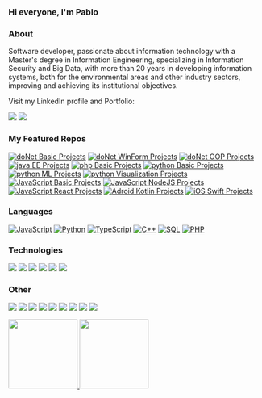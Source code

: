 ###  Hi everyone, I'm Pablo

### About
Software developer, passionate about information technology with a Master's degree in Information Engineering, specializing in Information Security and Big Data, with more than 20 years in developing information systems, both for the environmental areas and other industry sectors, improving and achieving its institutional objectives.

Visit my LinkedIn profile and Portfolio:

[![](https://img.shields.io/badge/-Linkedin-000?&logo=Linkedin)](https://www.linkedin.com/in/pablo-quintana-bernal-ba38807a/)
[![](https://img.shields.io/badge/Portfolio-https://pabloquintana.info-000)](https://pabloquintana.info)

### My Featured Repos
[![doNet Basic Projects](https://img.shields.io/badge/-doNet%20Basic%20Projects-000?&logo=.net)](https://github.com/pquintanagit/dotNet-basic-project)
[![doNet WinForm Projects](https://img.shields.io/badge/-doNet%20WinForm%20Projects-000?&logo=.net)](https://github.com/pquintanagit/dotNet-WinForm-Projects)
[![doNet OOP Projects](https://img.shields.io/badge/-doNet%20OOP%20Projects-000?&logo=.net)](https://github.com/pquintanagit/dotNet-OOP-Projects)
[![java EE Projects](https://img.shields.io/badge/Java-java%20EE%20Projects-000)](https://github.com/pquintanagit/JavaEEProjects)
[![php Basic Projects](https://img.shields.io/badge/-php%20Basic%20Projects-000?&logo=php)](https://github.com/pquintanagit/php-basic-projects)
[![python Basic Projects](https://img.shields.io/badge/-python%20Basic%20Projects-000?&logo=python)](https://github.com/pquintanagit/python-basic-projects)
[![python ML Projects](https://img.shields.io/badge/-python%20ML%20Projects-000?&logo=python)](https://github.com/pquintanagit/python-ML-projects)
[![python Visualization Projects](https://img.shields.io/badge/-python%20Visualization%20Projects-000?&logo=python)](https://github.com/pquintanagit/python-visualization-projects)
[![JavaScript Basic Projects](https://img.shields.io/badge/-JavaScript%20Basic%20Projects-000?&logo=JavaScript)](https://github.com/pquintanagit/javascript-Basic-Projects)
[![JavaScript NodeJS Projects](https://img.shields.io/badge/-JavaScript%20NodeJS%20Projects-000?&logo=JavaScript)](https://github.com/pquintanagit/javascript-nodeJS-Projects)
[![JavaScript React Projects](https://img.shields.io/badge/-JavaScript%20React%20Projects-000?&logo=React)](https://github.com/pquintanagit/javascript-react-Projects)
[![Adroid Kotlin Projects](https://img.shields.io/badge/-Android%20Kotlin%20Projects-000?&logo=android)](https://github.com/pquintanagit/AndroidStudioProjects)
[![iOS Swift Projects](https://img.shields.io/badge/-iOS%20Swift%20Projects-000?&logo=swift)](https://github.com/pquintanagit/SwiftiOSProjects)

### Languages

[![JavaScript](https://img.shields.io/badge/-JavaScript-000?&logo=JavaScript)](https://github.com/pquintanagit)
[![Python](https://img.shields.io/badge/-Python-000?&logo=Python)](https://github.com/pquintanagit)
[![TypeScript](https://img.shields.io/badge/-TypeScript-000?&logo=typescript)](https://github.com/pquintanagit)
[![C++](https://img.shields.io/badge/C++-000?&logo=cplusplus&logoColor=0057b8)](https://github.com/pquintanagit)
[![SQL](https://img.shields.io/badge/-SQL-000?&logo=MySQL)](https://github.com/pquintanagit)
[![PHP](https://img.shields.io/badge/-PHP-000?&logo=PHP&logoColor=007396)](https://github.com/pquintanagit)

### Technologies

[![](https://img.shields.io/badge/-jQuery-000?&logo=jQuery&logoColor=0769AD)](https://github.com/pquintanagit)
[![](https://img.shields.io/badge/-Node.js-000?&logo=node.js)](https://github.com/pquintanagit)
[![](https://img.shields.io/badge/-Express-000?&logo=express)](https://github.com/pquintanagit)
[![](https://img.shields.io/badge/-React-000?&logo=React)](https://github.com/pquintanagit)
[![](https://img.shields.io/badge/-Angular-000?&logo=Angular&logoColor=DD0031)](https://github.com/pquintanagit)
[![](https://img.shields.io/badge/-Next.js-000?&logo=Next.js)](https://github.com/pquintanagit)

### Other

[![](https://img.shields.io/badge/-HTML-000?&logo=html5)](https://github.com/pquintanagit)
[![](https://img.shields.io/badge/-CSS-000?&logo=css3&logoColor=1572B6)](https://github.com/pquintanagit)
[![](https://img.shields.io/badge/-Bootstrap-000?&logo=Bootstrap)](https://github.com/pquintanagit)
[![](https://img.shields.io/badge/-Tailwind-000?&logo=tailwind-css)](https://github.com/pquintanagit)
[![](https://img.shields.io/badge/-Sass-000?&logo=sass&logoColor=CC6699)](https://github.com/pquintanagit)
[![](https://img.shields.io/badge/-Git-000?&logo=Git)](https://github.com/pquintanagit)
[![](https://img.shields.io/badge/-Docker-000?&logo=Docker)](https://github.com/pquintanagit)
[![](https://img.shields.io/badge/-Vercel-000?&logo=Vercel)](https://github.com/pquintanagit)
[![](https://img.shields.io/badge/Azure-000?&logo=microsoft-azure&logoColor=008AD7)](https://github.com/pquintanagit)

<a href="https://">
  <img height="137px" src="https://github-readme-stats.vercel.app/api?username=pquintanagit&hide_title=true&hide_border=true&show_icons=true&include_all_commits=true&count_private=true&line_height=21&text_color=000&icon_color=000&bg_color=0,ea6161,ffc64d,fffc4d,52fa5a&theme=graywhite"/>  
</a>
<a href="https://">
  <img height="137px" src="https://github-readme-stats.vercel.app/api/top-langs/?username=pquintanagit&hide=html&hide_title=true&hide_border=true&layout=compact&langs_count=6&text_color=000&icon_color=fff&bg_color=0,52fa5a,4dfcff,c64dff&theme=graywhite" />
</a>
